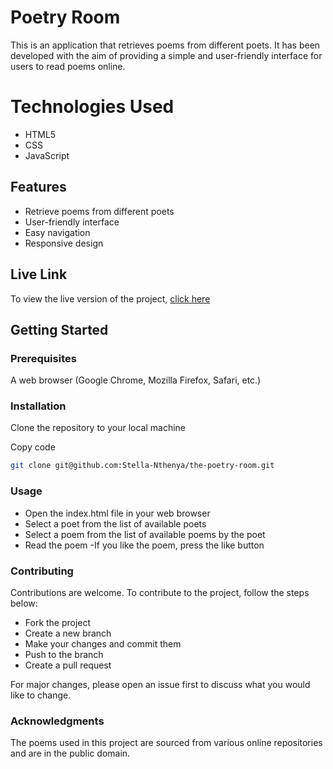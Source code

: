 # Poetry Room

This is an application that retrieves poems from different poets. It has been developed with the aim of providing a simple and user-friendly interface for users to read poems online.

# Technologies Used
- HTML5
- CSS
- JavaScript

## Features

- Retrieve poems from different poets
- User-friendly interface
- Easy navigation
- Responsive design

## Live Link
To view the live version of the project, [click here](https://stella-nthenya.github.io/the-poetry-room/)

## Getting Started

### Prerequisites

A web browser (Google Chrome, Mozilla Firefox, Safari, etc.)
### Installation
Clone the repository to your local machine

Copy code
```bash
git clone git@github.com:Stella-Nthenya/the-poetry-room.git
```

### Usage
- Open the index.html file in your web browser
- Select a poet from the list of available poets
- Select a poem from the list of available poems by the poet
- Read the poem
-If you like the poem, press the like button

### Contributing
Contributions are welcome. To contribute to the project, follow the steps below:

- Fork the project
- Create a new branch
- Make your changes and commit them
- Push to the branch
- Create a pull request

For major changes, please open an issue first to discuss what you would like to change.

### Acknowledgments
The poems used in this project are sourced from various online repositories and are in the public domain.

